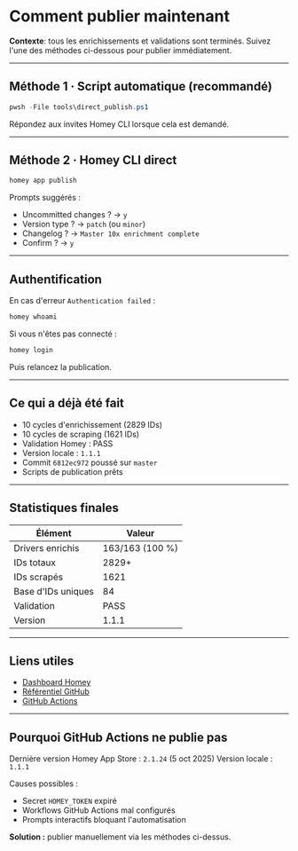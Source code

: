 # Comment publier maintenant

**Contexte**: tous les enrichissements et validations sont terminés. Suivez l'une des méthodes ci-dessous pour publier immédiatement.

---

## Méthode 1 · Script automatique (recommandé)

```powershell
pwsh -File tools\direct_publish.ps1
```

Répondez aux invites Homey CLI lorsque cela est demandé.

---

## Méthode 2 · Homey CLI direct

```powershell
homey app publish
```

Prompts suggérés :
- Uncommitted changes ? → `y`
- Version type ? → `patch` (ou `minor`)
- Changelog ? → `Master 10x enrichment complete`
- Confirm ? → `y`

---

## Authentification

En cas d'erreur `Authentication failed` :

```powershell
homey whoami
```

Si vous n'êtes pas connecté :

```powershell
homey login
```

Puis relancez la publication.

---

## Ce qui a déjà été fait

- 10 cycles d'enrichissement (2829 IDs)
- 10 cycles de scraping (1621 IDs)
- Validation Homey : PASS
- Version locale : `1.1.1`
- Commit `6812ec972` poussé sur `master`
- Scripts de publication prêts

---

## Statistiques finales

| Élément              | Valeur |
|----------------------|--------|
| Drivers enrichis     | 163/163 (100 %) |
| IDs totaux           | 2829+ |
| IDs scrapés          | 1621 |
| Base d'IDs uniques   | 84 |
| Validation           | PASS |
| Version              | 1.1.1 |

---

## Liens utiles

- [Dashboard Homey](https://tools.developer.homey.app/apps)
- [Référentiel GitHub](https://github.com/dlnraja/com.tuya.zigbee)
- [GitHub Actions](https://github.com/dlnraja/com.tuya.zigbee/actions)

---

## Pourquoi GitHub Actions ne publie pas

Dernière version Homey App Store : `2.1.24` (5 oct 2025)
Version locale : `1.1.1`

Causes possibles :
- Secret `HOMEY_TOKEN` expiré
- Workflows GitHub Actions mal configurés
- Prompts interactifs bloquant l'automatisation

**Solution :** publier manuellement via les méthodes ci-dessus.
